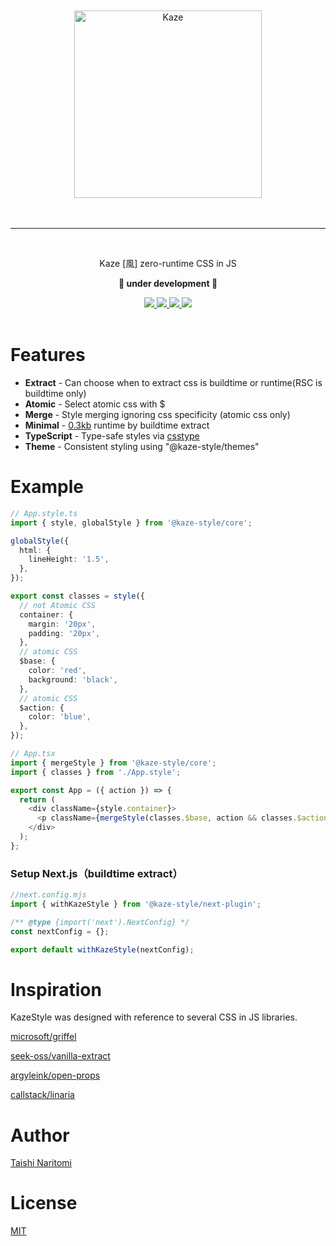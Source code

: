 <div>
  <br />
  <br />
  <div align="center">
    <picture>
    <source media="(prefers-color-scheme: dark)" srcset="https://raw.githubusercontent.com/taishinaritomi/kaze-style/main/assets/kaze-light.svg">
    <img width="300" height="auto" alt="Kaze" src="https://raw.githubusercontent.com/taishinaritomi/kaze-style/main/assets/kaze-dark.svg">
  </picture>
  </div>
  <br />
  <br />
  <hr />
  <br />
  <p align="center">Kaze [風] zero-runtime CSS in JS<p>
  <p align="center"><b>🚧 under development 🚧</b></p>
  <div align="center">
    <a href='https://www.npmjs.com/package/@kaze-style/core'>
      <img src='https://img.shields.io/npm/v/@kaze-style/core?style=for-the-badge'>
    </a>
    <a href='https://github.com/taishinaritomi/kaze-style/blob/main/LICENSE'>
      <img src='https://img.shields.io/github/license/taishinaritomi/kaze-style?style=for-the-badge'>
    </a>
    <a href='https://bundlephobia.com/package/@kaze-style/core'>
      <img src='https://img.shields.io/bundlephobia/minzip/@kaze-style/core?style=for-the-badge'>
    </a>
    <a href='https://github.com/microsoft/typescript'>
      <img src='https://img.shields.io/npm/types/@kaze-style/core?style=for-the-badge'>
    </a>
  </div>
  <br />
</div>

# Features

- **Extract** - Can choose when to extract css is buildtime or runtime(RSC is buildtime only)
- **Atomic** - Select atomic css with $
- **Merge** - Style merging ignoring css specificity (atomic css only)
- **Minimal** - [0.3kb](https://shakerphobia.netlify.app/?imports=ClassName,mergeStyle,__globalStyle,__style&pkg=@kaze-style/core) runtime by buildtime extract
- **TypeScript** - Type-safe styles via [csstype](https://github.com/frenic/csstype)
- **Theme** - Consistent styling using "@kaze-style/themes"

# Example

```ts
// App.style.ts
import { style, globalStyle } from '@kaze-style/core';

globalStyle({
  html: {
    lineHeight: '1.5',
  },
});

export const classes = style({
  // not Atomic CSS
  container: {
    margin: '20px',
    padding: '20px',
  },
  // atomic CSS
  $base: {
    color: 'red',
    background: 'black',
  },
  // atomic CSS
  $action: {
    color: 'blue',
  },
});
```

```ts
// App.tsx
import { mergeStyle } from '@kaze-style/core';
import { classes } from './App.style';

export const App = ({ action }) => {
  return (
    <div className={style.container}>
      <p className={mergeStyle(classes.$base, action && classes.$action)}></p>
    </div>
  );
};
```

### Setup Next.js（buildtime extract）

```ts
//next.config.mjs
import { withKazeStyle } from '@kaze-style/next-plugin';

/** @type {import('next').NextConfig} */
const nextConfig = {};

export default withKazeStyle(nextConfig);
```

# Inspiration

KazeStyle was designed with reference to several CSS in JS libraries.

[microsoft/griffel](https://github.com/microsoft/griffel)

[seek-oss/vanilla-extract](https://github.com/seek-oss/vanilla-extract)

[argyleink/open-props](https://github.com/argyleink/open-props)

[callstack/linaria](https://github.com/callstack/linaria)

# Author

[Taishi Naritomi](https://github.com/taishinaritomi)

# License

[MIT](https://github.com/taishinaritomi/kaze-style/blob/main/LICENSE)
